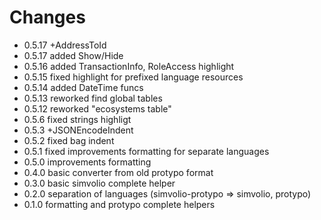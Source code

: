 # Changes

* 0.5.17 +AddressToId
* 0.5.17 added Show/Hide
* 0.5.16 added TransactionInfo, RoleAccess highlight
* 0.5.15 fixed highlight for prefixed language resources
* 0.5.14 added DateTime funcs
* 0.5.13 reworked find global tables
* 0.5.12 reworked "ecosystems table"
* 0.5.6 fixed strings highligt
* 0.5.3 +JSONEncodeIndent
* 0.5.2 fixed bag indent
* 0.5.1 fixed improvements formatting for separate languages
* 0.5.0 improvements formatting
* 0.4.0 basic converter from old protypo format
* 0.3.0 basic simvolio complete helper
* 0.2.0 separation of languages (simvolio-protypo => simvolio, protypo)
* 0.1.0 formatting and protypo complete helpers
